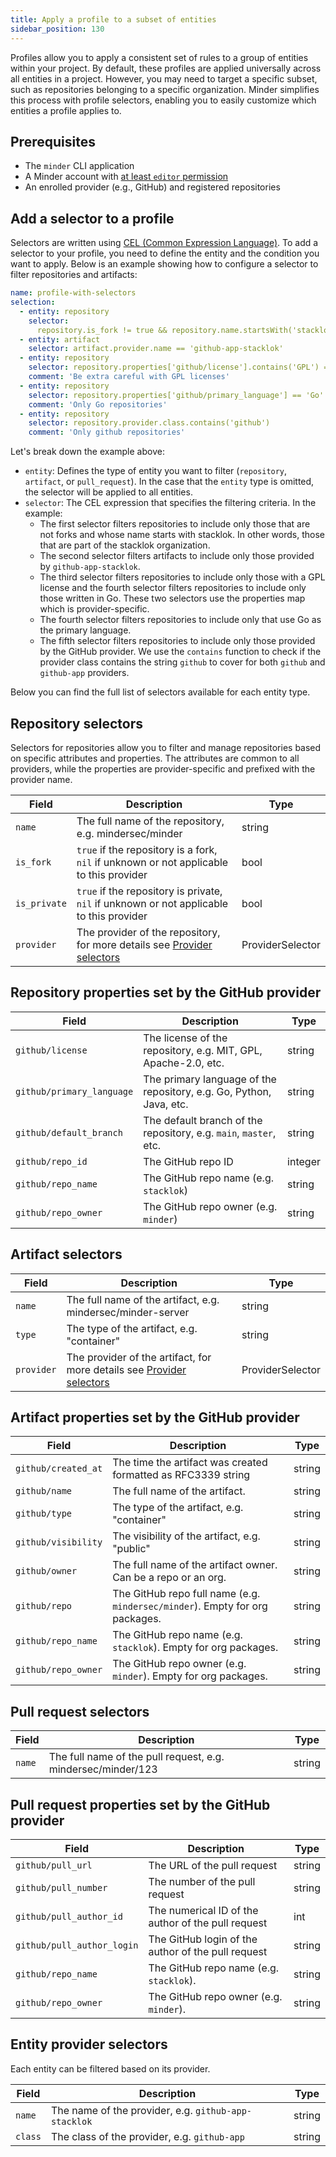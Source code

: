 ```yaml
---
title: Apply a profile to a subset of entities
sidebar_position: 130
---
```


Profiles allow you to apply a consistent set of rules to a group of entities
within your project. By default, these profiles are applied universally across
all entities in a project. However, you may need to target a specific subset,
such as repositories belonging to a specific organization. Minder simplifies
this process with profile selectors, enabling you to easily customize which
entities a profile applies to.

## Prerequisites

- The `minder` CLI application
- A Minder account with
  [at least `editor` permission](../user_management/user_roles.md)
- An enrolled provider (e.g., GitHub) and registered repositories

## Add a selector to a profile

Selectors are written using
[CEL (Common Expression Language)](https://github.com/google/cel-spec). To add a
selector to your profile, you need to define the entity and the condition you
want to apply. Below is an example showing how to configure a selector to filter
repositories and artifacts:

```yaml
name: profile-with-selectors
selection:
  - entity: repository
    selector:
      repository.is_fork != true && repository.name.startsWith('stacklok/')
  - entity: artifact
    selector: artifact.provider.name == 'github-app-stacklok'
  - entity: repository
    selector: repository.properties['github/license'].contains('GPL') == true
    comment: 'Be extra careful with GPL licenses'
  - entity: repository
    selector: repository.properties['github/primary_language'] == 'Go'
    comment: 'Only Go repositories'
  - entity: repository
    selector: repository.provider.class.contains('github')
    comment: 'Only github repositories'
```

Let's break down the example above:

- `entity`: Defines the type of entity you want to filter (`repository`,
  `artifact`, or `pull_request`). In the case that the `entity` type is omitted,
  the selector will be applied to all entities.
- `selector`: The CEL expression that specifies the filtering criteria. In the
  example:
  - The first selector filters repositories to include only those that are not
    forks and whose name starts with stacklok. In other words, those that are
    part of the stacklok organization.
  - The second selector filters artifacts to include only those provided by
    `github-app-stacklok`.
  - The third selector filters repositories to include only those with a GPL
    license and the fourth selector filters repositories to include only those
    written in Go. These two selectors use the properties map which is
    provider-specific.
  - The fourth selector filters repositories to include only that use Go as the
    primary language.
  - The fifth selector filters repositories to include only those provided by
    the GitHub provider. We use the `contains` function to check if the provider
    class contains the string `github` to cover for both `github` and
    `github-app` providers.

Below you can find the full list of selectors available for each entity type.

## Repository selectors

Selectors for repositories allow you to filter and manage repositories based on
specific attributes and properties. The attributes are common to all providers,
while the properties are provider-specific and prefixed with the provider name.

| Field        | Description                                                                                           | Type             |
| ------------ | ----------------------------------------------------------------------------------------------------- | ---------------- |
| `name`       | The full name of the repository, e.g. mindersec/minder                                                | string           |
| `is_fork`    | `true` if the repository is a fork, `nil` if unknown or not applicable to this provider               | bool             |
| `is_private` | `true` if the repository is private, `nil` if unknown or not applicable to this provider              | bool             |
| `provider`   | The provider of the repository, for more details see [Provider selectors](#entity-provider-selectors) | ProviderSelector |

## Repository properties set by the GitHub provider

| Field                     | Description                                                         | Type    |
| ------------------------- | ------------------------------------------------------------------- | ------- |
| `github/license`          | The license of the repository, e.g. MIT, GPL, Apache-2.0, etc.      | string  |
| `github/primary_language` | The primary language of the repository, e.g. Go, Python, Java, etc. | string  |
| `github/default_branch`   | The default branch of the repository, e.g. `main`, `master`, etc.   | string  |
| `github/repo_id`          | The GitHub repo ID                                                  | integer |
| `github/repo_name`        | The GitHub repo name (e.g. `stacklok`)                              | string  |
| `github/repo_owner`       | The GitHub repo owner (e.g. `minder`)                               | string  |

## Artifact selectors

| Field      | Description                                                                                         | Type             |
| ---------- | --------------------------------------------------------------------------------------------------- | ---------------- |
| `name`     | The full name of the artifact, e.g. mindersec/minder-server                                         | string           |
| `type`     | The type of the artifact, e.g. "container"                                                          | string           |
| `provider` | The provider of the artifact, for more details see [Provider selectors](#entity-provider-selectors) | ProviderSelector |

## Artifact properties set by the GitHub provider

| Field               | Description                                                                  | Type   |
| ------------------- | ---------------------------------------------------------------------------- | ------ |
| `github/created_at` | The time the artifact was created formatted as RFC3339 string                | string |
| `github/name`       | The full name of the artifact.                                               | string |
| `github/type`       | The type of the artifact, e.g. "container"                                   | string |
| `github/visibility` | The visibility of the artifact, e.g. "public"                                | string |
| `github/owner`      | The full name of the artifact owner. Can be a repo or an org.                | string |
| `github/repo`       | The GitHub repo full name (e.g. `mindersec/minder`). Empty for org packages. | string |
| `github/repo_name`  | The GitHub repo name (e.g. `stacklok`). Empty for org packages.              | string |
| `github/repo_owner` | The GitHub repo owner (e.g. `minder`). Empty for org packages.               | string |

## Pull request selectors

| Field  | Description                                                  | Type   |
| ------ | ------------------------------------------------------------ | ------ |
| `name` | The full name of the pull request, e.g. mindersec/minder/123 | string |

## Pull request properties set by the GitHub provider

| Field                      | Description                                        | Type   |
| -------------------------- | -------------------------------------------------- | ------ |
| `github/pull_url`          | The URL of the pull request                        | string |
| `github/pull_number`       | The number of the pull request                     | string |
| `github/pull_author_id`    | The numerical ID of the author of the pull request | int    |
| `github/pull_author_login` | The GitHub login of the author of the pull request | string |
| `github/repo_name`         | The GitHub repo name (e.g. `stacklok`).            | string |
| `github/repo_owner`        | The GitHub repo owner (e.g. `minder`).             | string |

## Entity provider selectors

Each entity can be filtered based on its provider.

| Field   | Description                                          | Type   |
| ------- | ---------------------------------------------------- | ------ |
| `name`  | The name of the provider, e.g. `github-app-stacklok` | string |
| `class` | The class of the provider, e.g. `github-app`         | string |
